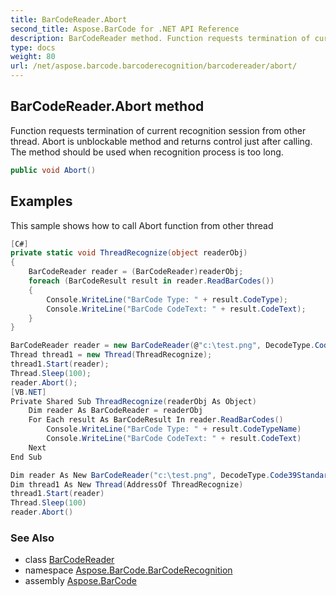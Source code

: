 ```yaml
---
title: BarCodeReader.Abort
second_title: Aspose.BarCode for .NET API Reference
description: BarCodeReader method. Function requests termination of current recognition session from other thread. Abort is unblockable method and returns control just after calling. The method should be used when recognition process is too long
type: docs
weight: 80
url: /net/aspose.barcode.barcoderecognition/barcodereader/abort/
---
```

## BarCodeReader.Abort method

Function requests termination of current recognition session from other thread. Abort is unblockable method and returns control just after calling. The method should be used when recognition process is too long.

```csharp
public void Abort()
```

## Examples

This sample shows how to call Abort function from other thread

```csharp
[C#]
private static void ThreadRecognize(object readerObj)
{
    BarCodeReader reader = (BarCodeReader)readerObj;
    foreach (BarCodeResult result in reader.ReadBarCodes())
    {
        Console.WriteLine("BarCode Type: " + result.CodeType);
        Console.WriteLine("BarCode CodeText: " + result.CodeText);
    }
}

BarCodeReader reader = new BarCodeReader(@"c:\test.png", DecodeType.Code39Standard, DecodeType.Code128);
Thread thread1 = new Thread(ThreadRecognize);
thread1.Start(reader);
Thread.Sleep(100);
reader.Abort();
[VB.NET]
Private Shared Sub ThreadRecognize(readerObj As Object)
    Dim reader As BarCodeReader = readerObj
    For Each result As BarCodeResult In reader.ReadBarCodes()
        Console.WriteLine("BarCode Type: " + result.CodeTypeName)
        Console.WriteLine("BarCode CodeText: " + result.CodeText)
    Next
End Sub

Dim reader As New BarCodeReader("c:\test.png", DecodeType.Code39Standard, DecodeType.Code128)
Dim thread1 As New Thread(AddressOf ThreadRecognize)
thread1.Start(reader)
Thread.Sleep(100)
reader.Abort()
```

### See Also

* class [BarCodeReader](../)
* namespace [Aspose.BarCode.BarCodeRecognition](../../barcodereader/)
* assembly [Aspose.BarCode](../../../)


